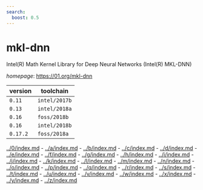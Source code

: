 ```yaml
---
search:
  boost: 0.5
---
```

# mkl-dnn

Intel(R) Math Kernel Library for Deep Neural Networks (Intel(R) MKL-DNN)

*homepage*: <https://01.org/mkl-dnn>

version | toolchain
--------|----------
``0.11`` | ``intel/2017b``
``0.13`` | ``intel/2018a``
``0.16`` | ``foss/2018b``
``0.16`` | ``intel/2018b``
``0.17.2`` | ``foss/2018a``

[../0/index.md](0) - [../a/index.md](a) - [../b/index.md](b) - [../c/index.md](c) - [../d/index.md](d) - [../e/index.md](e) - [../f/index.md](f) - [../g/index.md](g) - [../h/index.md](h) - [../i/index.md](i) - [../j/index.md](j) - [../k/index.md](k) - [../l/index.md](l) - [../m/index.md](m) - [../n/index.md](n) - [../o/index.md](o) - [../p/index.md](p) - [../q/index.md](q) - [../r/index.md](r) - [../s/index.md](s) - [../t/index.md](t) - [../u/index.md](u) - [../v/index.md](v) - [../w/index.md](w) - [../x/index.md](x) - [../y/index.md](y) - [../z/index.md](z)


